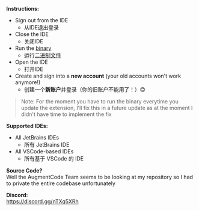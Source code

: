 **Instructions:**
*   Sign out from the IDE
    *   从IDE退出登录
*   Close the IDE
    *   关闭IDE
*   Run the [binary](https://github.com/Nekots/augment-vip/releases)
    *   运行[二进制文件](https://github.com/Nekots/augment-vip/releases)
*   Open the IDE
    *   打开IDE
*   Create and sign into a **new account** (your old accounts won't work anymore!)
    *   创建一个**新账户**并登录（你的旧账户不能用了！）😊

> Note: For the moment you have to run the binary everytime you update the extension, I'll fix this in a future update as at the moment I didn't have time to implement the fix

**Supported IDEs:**
*   All JetBrains IDEs
    *   所有 JetBrains IDE
*   All VSCode-based IDEs
    *   所有基于 VSCode 的 IDE

**Source Code?**\
Well the AugmentCode Team seems to be looking at my repository so I had to private the entire codebase unfortunately

**Discord:**\
https://discord.gg/nTXq5XRh
